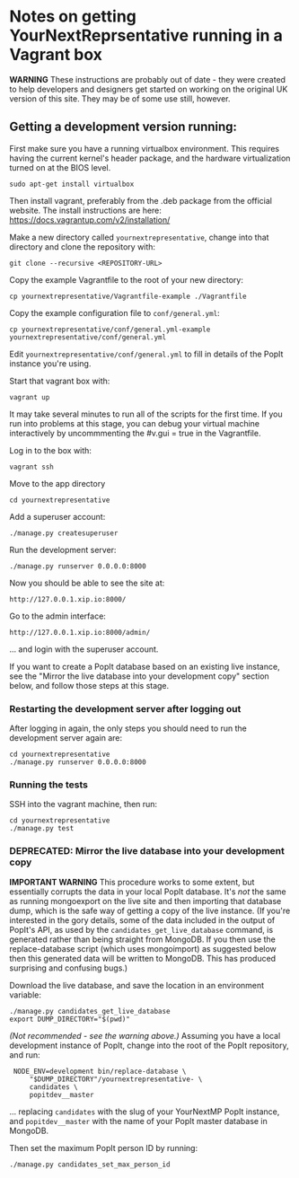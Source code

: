 # Notes on getting YourNextReprsentative running in a Vagrant box

**WARNING** These instructions are probably out of date - they
were created to help developers and designers get started on
working on the original UK version of this site. They may be of
some use still, however.

## Getting a development version running:

First make sure you have a running virtualbox environment. This
requires having the current kernel's header package, and the
hardware virtualization turned on at the BIOS level.

    sudo apt-get install virtualbox

Then install vagrant, preferably from the .deb package from the
official website.  The install instructions are here:
https://docs.vagrantup.com/v2/installation/

Make a new directory called `yournextrepresentative`, change
into that directory and clone the repository with:

    git clone --recursive <REPOSITORY-URL>

Copy the example Vagrantfile to the root of your new directory:

    cp yournextrepresentative/Vagrantfile-example ./Vagrantfile

Copy the example configuration file to `conf/general.yml`:

    cp yournextrepresentative/conf/general.yml-example yournextrepresentative/conf/general.yml

Edit `yournextrepresentative/conf/general.yml` to fill in details of
the PopIt instance you're using.

Start that vagrant box with:

    vagrant up

It may take several minutes to run all of the scripts for the
first time. If you run into problems at this stage, you can
debug your virtual machine interactively by uncommmenting the
#v.gui = true in the Vagrantfile.

Log in to the box with:

    vagrant ssh

Move to the app directory

    cd yournextrepresentative

Add a superuser account:

    ./manage.py createsuperuser

Run the development server:

    ./manage.py runserver 0.0.0.0:8000

Now you should be able to see the site at:

    http://127.0.0.1.xip.io:8000/

Go to the admin interface:

    http://127.0.0.1.xip.io:8000/admin/

... and login with the superuser account.

If you want to create a PopIt database based on an existing live
instance, see the "Mirror the live database into your
development copy" section below, and follow those steps at this
stage.

### Restarting the development server after logging out

After logging in again, the only steps you should need to run
the development server again are:

    cd yournextrepresentative
    ./manage.py runserver 0.0.0.0:8000

### Running the tests

SSH into the vagrant machine, then run:

    cd yournextrepresentative
    ./manage.py test

### DEPRECATED: Mirror the live database into your development copy

**IMPORTANT WARNING** This procedure works to some extent, but
essentially corrupts the data in your local PopIt database. It's
*not* the same as running mongoexport on the live site and then
importing that database dump, which is the safe way of getting a
copy of the live instance.  (If you're interested in the gory
details, some of the data included in the output of PopIt's API,
as used by the `candidates_get_live_database` command, is
generated rather than being straight from MongoDB. If you then
use the replace-database script (which uses mongoimport) as
suggested below then this generated data will be written to
MongoDB.  This has produced surprising and confusing bugs.)

Download the live database, and save the location in an
environment variable:

    ./manage.py candidates_get_live_database
    export DUMP_DIRECTORY="$(pwd)"

*(Not recommended - see the warning above.)*  Assuming you have a
local development instance of PopIt, change into the root of the
PopIt repository, and run:

     NODE_ENV=development bin/replace-database \
         "$DUMP_DIRECTORY"/yournextrepresentative- \
         candidates \
         popitdev__master

... replacing `candidates` with the slug of your YourNextMP
PopIt instance, and `popitdev__master` with the name of your PopIt
master database in MongoDB.

Then set the maximum PopIt person ID by running:

    ./manage.py candidates_set_max_person_id
